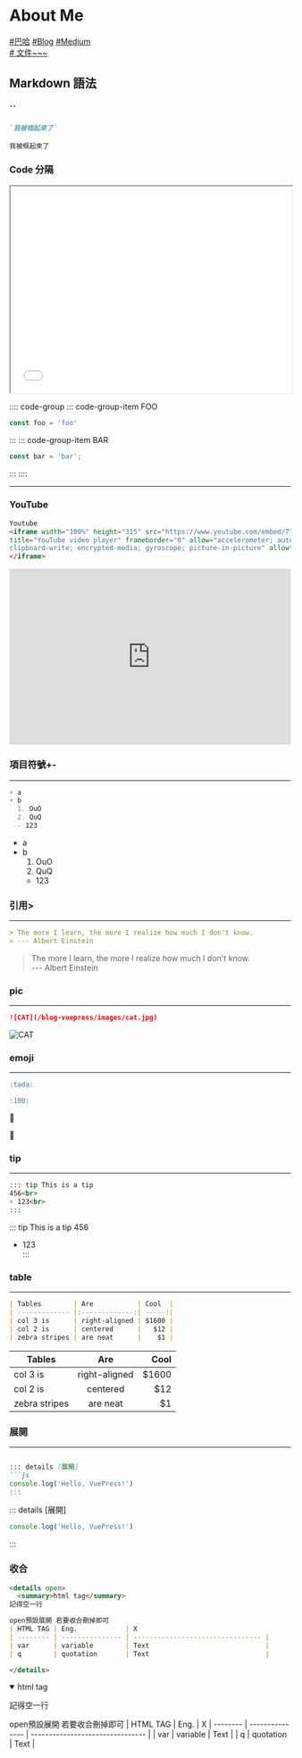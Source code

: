 # About Me

[ #巴哈](https://home.gamer.com.tw/creation.php?owner=dpes5407)
[ #Blog](https://dpes8693.github.io/blog-vuepress/)
[ #Medium](https://dpes5407.medium.com/)<br>
[# 文件~~~](https://v2.vuepress.vuejs.org/reference/default-theme/config.html#basic-config)
## Markdown 語法
### ``
<!-- code -->
```md
`我被框起來了`
```
`我被框起來了`
<!-- end code -->

### Code 分隔
<!-- 分隔 -->
<iframe height=370 width=100% src="/blog-vuepress/demo/EmbedTest.html"></iframe>

:::: code-group
::: code-group-item FOO
```js
const foo = 'foo'
```
:::
::: code-group-item BAR
```js
const bar = 'bar';

```
:::
::::

---
<!-- end 分隔 -->
### YouTube
<!-- embed -->
```html
Youtube
<iframe width="100%" height="315" src="https://www.youtube.com/embed/7tdsTRV2b58" 
title="YouTube video player" frameborder="0" allow="accelerometer; autoplay; 
clipboard-write; encrypted-media; gyroscope; picture-in-picture" allowfullscreen>
</iframe>
```
<iframe width="100%" height="315" src="https://www.youtube.com/embed/7tdsTRV2b58" title="YouTube video player" frameborder="0" allow="accelerometer; autoplay; clipboard-write; encrypted-media; gyroscope; picture-in-picture" allowfullscreen></iframe>
<!-- end embed -->

### 項目符號+-
<!-- +- -->
---
```md
+ a
+ b
  1. OuO
  2. QuQ
  - 123

```
+ a
+ b
  1. OuO
  2. QuQ
  - 123
<!-- end +- -->  

### 引用>
<!-- > -->
---
```md
> The more I learn, the more I realize how much I don't know.  
> --- Albert Einstein
```
> The more I learn, the more I realize how much I don't know.  
> --- Albert Einstein
<!-- end > -->
### pic
<!-- pic -->
---
```md
![CAT](/blog-vuepress/images/cat.jpg)
```
![CAT](https://i.imgur.com/eRVS5qg.jpg)
<!-- end pic -->
### emoji
<!-- emoji -->
---
```md
:tada: 

:100:
```
:tada: 

:100:
<!-- end emoji -->
### tip
<!-- tip -->
---
```md
::: tip This is a tip 
456<br>
+ 123<br>
:::
```
::: tip This is a tip 
456<br>
+ 123<br>
:::
<!-- end tip -->
### table
<!-- table -->
---

```md
| Tables        | Are           | Cool  |
| ------------- |:-------------:| -----:|
| col 3 is      | right-aligned | $1600 |
| col 2 is      | centered      |   $12 |
| zebra stripes | are neat      |    $1 |
```

| Tables        | Are           | Cool  |
| ------------- |:-------------:| -----:|
| col 3 is      | right-aligned | $1600 |
| col 2 is      | centered      |   $12 |
| zebra stripes | are neat      |    $1 |
<!-- end table -->
### 展開
<!-- 展開 -->
---
```md

::: details [展開]
```js
console.log('Hello, VuePress!')
:::

```

::: details [展開]
```js
console.log('Hello, VuePress!')
```
:::
<!-- end 展開 -->

### 收合
<!-- 收合 -->
```md
<details open>
  <summary>html tag</summary>
記得空一行 

open預設展開 若要收合刪掉即可
| HTML TAG | Eng.            | X
| -------- | --------------- | -------------------------------- |
| var      | variable        | Text                             |
| q        | quotation       | Text                             |

</details>
```

<details open>
  <summary>html tag</summary>

記得空一行 

open預設展開 若要收合刪掉即可
| HTML TAG | Eng.            | X
| -------- | --------------- | -------------------------------- |
| var      | variable        | Text                             |
| q        | quotation       | Text                             |

</details>

<!-- end 收合 -->
